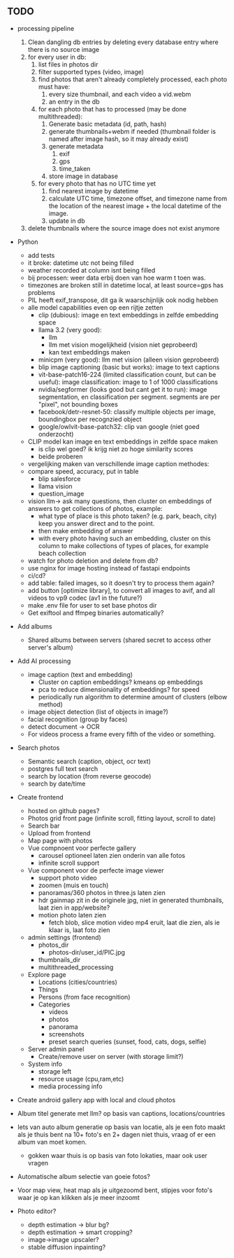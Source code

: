 ## TODO

* processing pipeline
    1. Clean dangling db entries by deleting every database entry where there is no source image
    2. for every user in db:
        1. list files in photos dir
        2. filter supported types (video, image)
        3. find photos that aren't already completely processed, each photo must have:
            1. every size thumbnail, and each video a vid.webm
            2. an entry in the db
        4. for each photo that has to processed (may be done multithreaded):
            1. Generate basic metadata (id, path, hash)
            2. generate thumbnails+webm if needed (thumbnail folder is named after image hash, so it may already exist)
            3. generate metadata
                1. exif
                2. gps
                3. time_taken
            4. store image in database
        5. for every photo that has no UTC time yet
            1. find nearest image by datetime
            2. calculate UTC time, timezone offset, and timezone name from the location of the nearest image + the local
               datetime of the image.
           3. update in db
    3. delete thumbnails where the source image does not exist anymore


* Python
    * add tests
    * it broke: datetime utc not being filled
    * weather recorded at column isnt being filled
    * bij processen: weer data erbij doen van hoe warm t toen was.
    * timezones are broken still in datetime local, at least source=gps has problems
    * PIL heeft exif_transpose, dit ga ik waarschijnlijk ook nodig hebben
    * alle model capabilities even op een rijtje zetten
        * clip (dubious): image en text embeddings in zelfde embedding space
        * llama 3.2 (very good):
            * llm
            * llm met vision mogelijkheid (vision niet geprobeerd)
            * kan text embeddings maken
        * minicpm (very good): llm met vision (alleen vision geprobeerd)
        * blip image captioning (basic but works): image to text captions
        * vit-base-patch16-224 (limited classification count, but can be useful): image classification: image to 1 of
          1000 classifications
        * nvidia/segformer (looks good but cant get it to run): image segmentation, en classification per segment.
          segments are per "pixel", not bounding boxes
        * facebook/detr-resnet-50: classify multiple objects per image, boundingbox per recognzied object
        * google/owlvit-base-patch32: clip van google (niet goed onderzocht)
    * CLIP model kan image en text embeddings in zelfde space maken
        * is clip wel goed? ik krijg niet zo hoge similarity scores
        * beide proberen
    * vergelijking maken van verschillende image caption methodes:
    * compare speed, accuracy, put in table
        * blip salesforce
        * llama vision
        * question_image
    * vision llm-> ask many questions, then cluster on embeddings of answers to get collections of photos, example:
        * what type of place is this photo taken? (e.g. park, beach, city) keep you answer direct and to the point.
        * then make embedding of answer
        * with every photo having such an embedding, cluster on this column to make collections of types of places, for
          example beach collection
    * watch for photo deletion and delete from db?
    * use nginx for image hosting instead of fastapi endpoints
    * ci/cd?
    * add table: failed images, so it doesn't try to process them again?
    * add button [optimize library], to convert all images to avif, and all videos to vp9 codec (av1 in the future?)
    * make .env file for user to set base photos dir
    * Get exiftool and ffmpeg binaries automatically?
* Add albums
    * Shared albums between servers (shared secret to access other server's album)
* Add AI processing
    * image caption (text and embedding)
        * Cluster on caption embeddings? kmeans op embeddings
        * pca to reduce dimensionality of embeddings? for speed
        * periodically run algorithm to determine amount of clusters (elbow method)
    * image object detection (list of objects in image?)
    * facial recognition (group by faces)
    * detect document -> OCR
    * For videos process a frame every fifth of the video or something.
* Search photos
    * Semantic search (caption, object, ocr text)
    * postgres full text search
    * search by location (from reverse geocode)
    * search by date/time
* Create frontend
    * hosted on github pages?
    * Photos grid front page (infinite scroll, fitting layout, scroll to date)
    * Search bar
    * Upload from frontend
    * Map page with photos
    * Vue compnoent voor perfecte gallery
      * carousel optioneel laten zien onderin van alle fotos
      * infinite scroll support
    * Vue component voor de perfecte image viewer
      * support photo video
      * zoomen (muis en touch)
      * panoramas/360 photos in three.js laten zien
      * hdr gainmap zit in de originele jpg, niet in generated thumbnails, laat zien in app/website?
      * motion photo laten zien
          * fetch blob, slice motion video mp4 eruit, laat die zien, als ie klaar is, laat foto zien
    * admin settings (frontend)
        * photos_dir
            * photos-dir/user_id/PIC.jpg
        * thumbnails_dir
        * multithreaded_processing
    * Explore page
        * Locations (cities/countries)
        * Things
        * Persons (from face recognition)
        * Categories
            * videos
            * photos
            * panorama
            * screenshots
            * preset search queries (sunset, food, cats, dogs, selfie)
    * Server admin panel
        * Create/remove user on server (with storage limit?)
    * System info
        * storage left
        * resource usage (cpu,ram,etc)
        * media processing info
* Create android gallery app with local and cloud photos
* Album titel generate met llm? op basis van captions, locations/countries
* Iets van auto album generatie op basis van locatie, als je een foto maakt als je thuis bent na 10+ foto's en 2+ dagen
  niet thuis, vraag of er een album van moet komen.
    * gokken waar thuis is op basis van foto lokaties, maar ook user vragen
* Automatische album selectie van goeie fotos?
* Voor map view, heat map als je uitgezoomd bent, stipjes voor foto's waar je op kan klikken als je meer inzoomt
* Photo editor?
    * depth estimation -> blur bg?
    * depth estimation -> smart cropping?
    * image->image upscaler?
    * stable diffusion inpainting?